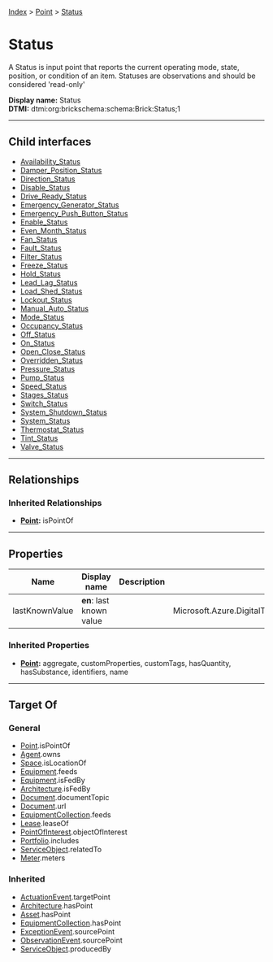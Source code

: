 [Index](../../index.md) > [Point](../Point.md) > [Status](#)
# Status

A Status is input point that reports the current operating mode, state, position, or condition of an item. Statuses are observations and should be considered 'read-only'


**Display name:** Status<br />
**DTMI:** dtmi:org:brickschema:schema:Brick:Status;1

---

## Child interfaces
* [Availability_Status](Availability-.md)
* [Damper_Position_Status](Damper_Position-.md)
* [Direction_Status](Direction-/Direction_Status.md)
* [Disable_Status](Disable-.md)
* [Drive_Ready_Status](Drive_Ready-.md)
* [Emergency_Generator_Status](Emergency_Generator-.md)
* [Emergency_Push_Button_Status](Emergency_Push_Button-.md)
* [Enable_Status](Enable-/Enable_Status.md)
* [Even_Month_Status](Even_Month-.md)
* [Fan_Status](Fan-/Fan_Status.md)
* [Fault_Status](Fault-/Fault_Status.md)
* [Filter_Status](Filter-/Filter_Status.md)
* [Freeze_Status](Freeze-.md)
* [Hold_Status](Hold-.md)
* [Lead_Lag_Status](Lead_Lag-.md)
* [Load_Shed_Status](Load_Shed-/Load_Shed_Status.md)
* [Lockout_Status](Lockout-.md)
* [Manual_Auto_Status](Manual_Auto-.md)
* [Mode_Status](Mode-/Mode_Status.md)
* [Occupancy_Status](Occupancy-/Occupancy_Status.md)
* [Off_Status](Off-/Off_Status.md)
* [On_Status](On-/On_Status.md)
* [Open_Close_Status](Open_Close-.md)
* [Overridden_Status](Overridden-/Overridden_Status.md)
* [Pressure_Status](Pressure-/Pressure_Status.md)
* [Pump_Status](Pump-.md)
* [Speed_Status](Speed-/Speed_Status.md)
* [Stages_Status](Stages-.md)
* [Switch_Status](Switch-.md)
* [System_Shutdown_Status](System-/System_Shutdown_Status.md)
* [System_Status](System-/System_Status.md)
* [Thermostat_Status](Thermostat-.md)
* [Tint_Status](Tint-.md)
* [Valve_Status](Valve-.md)

---

## Relationships

### Inherited Relationships
* **[Point](../Point.md):** isPointOf

---

## Properties

|Name|Display name|Description|Schema|Writable|
|-|-|-|-|-|
|lastKnownValue|**en**: last known value||Microsoft.Azure.DigitalTwins.Parser.Models.DTObjectInfo|True|
### Inherited Properties
* **[Point](../Point.md):** aggregate, customProperties, customTags, hasQuantity, hasSubstance, identifiers, name

---

## Target Of
### General
* [Point](../Point.md).isPointOf
* [Agent](../../Agent/Agent.md).owns
* [Space](../../Space/Space.md).isLocationOf
* [Equipment](../../Asset/Equipment/Equipment.md).feeds
* [Equipment](../../Asset/Equipment/Equipment.md).isFedBy
* [Architecture](../../Space/Architecture/Architecture.md).isFedBy
* [Document](../../Information/Document/Document.md).documentTopic
* [Document](../../Information/Document/Document.md).url
* [EquipmentCollection](../../Collection/Equipment-.md).feeds
* [Lease](../../Event/Lease.md).leaseOf
* [PointOfInterest](../../Information/PointOfInterest.md).objectOfInterest
* [Portfolio](../../Collection/Portfolio.md).includes
* [ServiceObject](../../Information/ServiceObject/ServiceObject.md).relatedTo
* [Meter](../../Asset/Equipment/Meter/Meter.md).meters
### Inherited
* [ActuationEvent](../../Event/Point-/ActuationEvent.md).targetPoint
* [Architecture](../../Space/Architecture/Architecture.md).hasPoint
* [Asset](../../Asset/Asset.md).hasPoint
* [EquipmentCollection](../../Collection/Equipment-.md).hasPoint
* [ExceptionEvent](../../Event/Point-/ExceptionEvent.md).sourcePoint
* [ObservationEvent](../../Event/Point-/ObservationEvent/ObservationEvent.md).sourcePoint
* [ServiceObject](../../Information/ServiceObject/ServiceObject.md).producedBy
